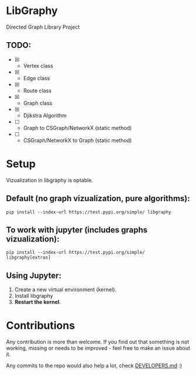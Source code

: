 # LibGraphy
Directed Graph Library Project

## TODO:
* [x] - Vertex class
* [x] - Edge class
* [x] - Route class
* [x] - Graph class
* [x] - Djikstra Algorithm
* [ ] - Graph to CSGraph/NetworkX (static method)
* [ ] - CSGraph/NetworkX to Graph (static method)

# Setup

Vizualization in libgraphy is optable.
## Default (no graph vizualization, pure algorithms):

    pip install --index-url https://test.pypi.org/simple/ libgraphy

## To work with jupyter (includes graphs vizualization):

    pip install --index-url https://test.pypi.org/simple/ libgraphy[extras]

## Using Jupyter:

1. Create a new virtual environment (kernel).
2. Install libgraphy 
3. **Restart the kernel**.

# Contributions

Any contribution is more than welcome. If you find out that something is not working, missing or needs to be improved - feel free to make an issue about it.

Any commits to the repo would also help a lot, check [DEVELOPERS.md](DEVELOPERS.md) :)
